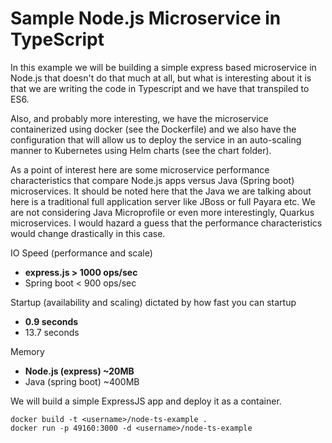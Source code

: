 # Sample Node.js Microservice in TypeScript

In this example we will be building a simple express based microservice in Node.js that doesn't do that much at all, but what is interesting about it is that we are writing the code in Typescript and we have that transpiled to ES6.

Also, and probably more interesting, we have the microservice containerized using docker (see the Dockerfile) and we also have the configuration that will allow us to deploy the service in an auto-scaling manner to Kubernetes using Helm charts (see the chart folder).

As a point of interest here are some microservice performance characteristics that compare Node.js apps versus Java (Spring boot) microservices. It should be noted here that the Java we are talking about here is a traditional full application server like JBoss or full Payara etc. We are not considering Java Microprofile or even more interestingly, Quarkus microservices. I would hazard a guess that the performance characteristics would change drastically in this case.

IO Speed (performance and scale)
- **express.js > 1000 ops/sec**
- Spring boot < 900 ops/sec

Startup (availability and scaling) dictated by how fast you can startup
- **0.9 seconds**
- 13.7 seconds

Memory
- **Node.js (express) ~20MB**
- Java (spring boot) ~400MB

We will build a simple ExpressJS app and deploy it as a container.

```
docker build -t <username>/node-ts-example .
docker run -p 49160:3000 -d <username>/node-ts-example
```